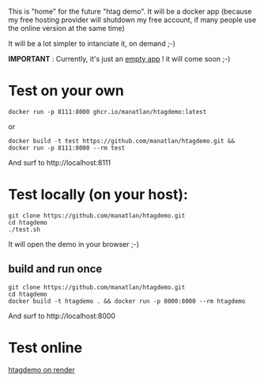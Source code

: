 This is "home" for the future "htag demo". It will be a docker app (because my free hosting provider will shutdown my free account, if many people use the online version at the same time)

It will be a lot simpler to intanciate it, on demand ;-)

**IMPORTANT** : Currently, it's just an [empty app](app/app.py) !
it will come soon ;-)

# Test on your own

    docker run -p 8111:8000 ghcr.io/manatlan/htagdemo:latest

or 

    docker build -t test https://github.com/manatlan/htagdemo.git && docker run -p 8111:8000 --rm test

And surf to http://localhost:8111


# Test locally (on your host):

    git clone https://github.com/manatlan/htagdemo.git 
    cd htagdemo
    ./test.sh

It will open the demo in your browser ;-)

## build and run once

    git clone https://github.com/manatlan/htagdemo.git 
    cd htagdemo
    docker build -t htagdemo . && docker run -p 8000:8000 --rm htagdemo

And surf to http://localhost:8000

# Test online

[htagdemo on render](https://htagdemo.onrender.com/)


